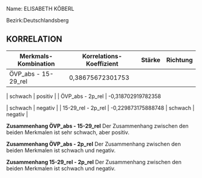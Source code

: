 Name: ELISABETH KÖBERL

Bezirk:Deutschlandsberg

## KORRELATION


| Merkmals-Kombination | Korrelations-Koeffizient | Stärke | Richtung |
|----------------------|--------------------------|--------|----------|
| ÖVP_abs - 15-29_rel | 0,38675672301753

 | schwach | positiv |
| ÖVP_abs - 2p_rel | -0,318702919782358

 | schwach | negativ |
| 15-29_rel - 2p_rel | -0,229873175888748
 | schwach | negativ |


**Zusammenhang ÖVP_abs - 15-29_rel**
Der Zusammenhang zwischen den beiden Merkmalen ist sehr schwach, aber positiv.


**Zusammenhang ÖVP_abs - 2p_rel**
Der Zusammenhang zwischen den beiden Merkmalen ist schwach und negativ.

**Zusammenhang 15-29_rel - 2p_rel**
Der Zusammenhang zwischen den beiden Merkmalen ist schwach und negativ.
